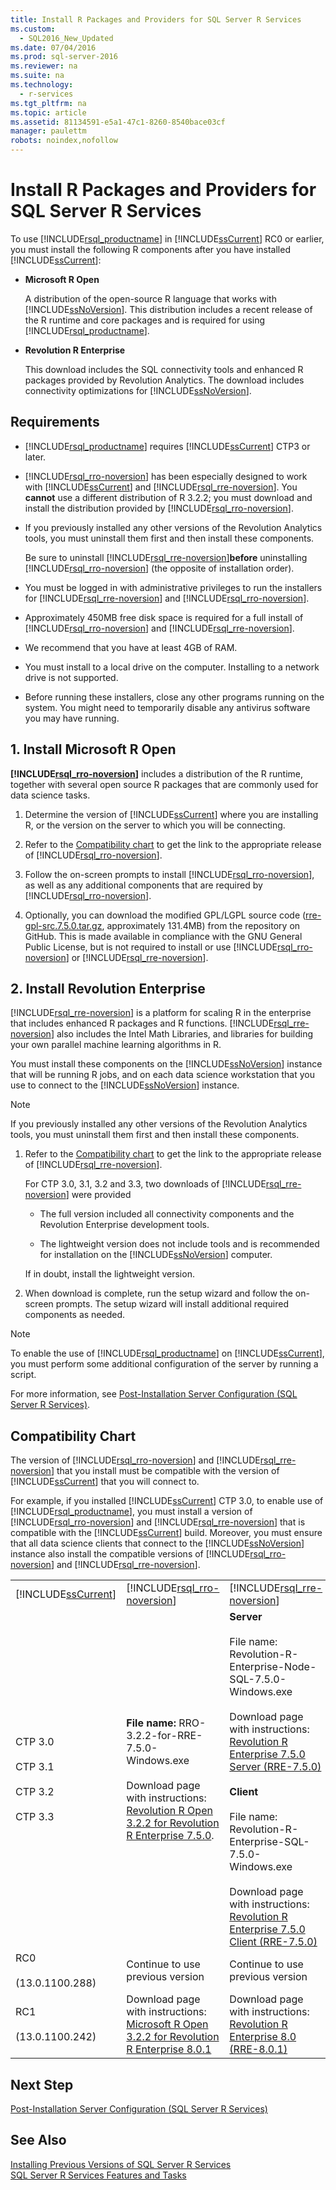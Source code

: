 ```yaml
---
title: Install R Packages and Providers for SQL Server R Services
ms.custom: 
  - SQL2016_New_Updated
ms.date: 07/04/2016
ms.prod: sql-server-2016
ms.reviewer: na
ms.suite: na
ms.technology: 
  - r-services
ms.tgt_pltfrm: na
ms.topic: article
ms.assetid: 81134591-e5a1-47c1-8260-8540bace03cf
manager: paulettm
robots: noindex,nofollow
---
```

# Install R Packages and Providers for SQL Server R Services
To use [!INCLUDE[rsql_productname](../../Topics/TopicNameContainA/includes/rsql_productname_md.md)] in [!INCLUDE[ssCurrent](../../Topics/TopicNameContainA/includes/ssCurrent_md.md)] RC0 or earlier, you must install the following R components after you have installed [!INCLUDE[ssCurrent](../../Topics/TopicNameContainA/includes/ssCurrent_md.md)]:  
  
-   **Microsoft R Open**  
  
     A distribution of the open-source R language that works with [!INCLUDE[ssNoVersion](../../Topics/TopicNameContainA/includes/ssNoVersion_md.md)]. This distribution includes a recent release of the R runtime and core packages and is required for using [!INCLUDE[rsql_productname](../../Topics/TopicNameContainA/includes/rsql_productname_md.md)].  
  
-   **Revolution R Enterprise**  
  
     This download includes the SQL connectivity tools and enhanced R packages provided by Revolution Analytics. The download includes connectivity optimizations for [!INCLUDE[ssNoVersion](../../Topics/TopicNameContainA/includes/ssNoVersion_md.md)].  
  
## Requirements  
  
-   [!INCLUDE[rsql_productname](../../Topics/TopicNameContainA/includes/rsql_productname_md.md)] requires [!INCLUDE[ssCurrent](../../Topics/TopicNameContainA/includes/ssCurrent_md.md)] CTP3 or later.  
  
-   [!INCLUDE[rsql_rro-noversion](../../Topics/TopicNameNotContainA/includes/rsql_rro-noversion_md.md)] has been especially designed to work with [!INCLUDE[ssCurrent](../../Topics/TopicNameContainA/includes/ssCurrent_md.md)] and [!INCLUDE[rsql_rre-noversion](../../Topics/TopicNameNotContainA/includes/rsql_rre-noversion_md.md)]. You **cannot** use a different distribution of R 3.2.2; you  must  download and install the distribution provided by [!INCLUDE[rsql_rro-noversion](../../Topics/TopicNameNotContainA/includes/rsql_rro-noversion_md.md)].  
  
-   If you previously installed any other versions of the Revolution Analytics tools, you must uninstall them first and then install these components.  
  
     Be sure to uninstall [!INCLUDE[rsql_rre-noversion](../../Topics/TopicNameNotContainA/includes/rsql_rre-noversion_md.md)]**before** uninstalling [!INCLUDE[rsql_rro-noversion](../../Topics/TopicNameNotContainA/includes/rsql_rro-noversion_md.md)] (the opposite of installation order).  
  
-   You must be logged in with administrative privileges to run the installers for [!INCLUDE[rsql_rre-noversion](../../Topics/TopicNameNotContainA/includes/rsql_rre-noversion_md.md)] and [!INCLUDE[rsql_rro-noversion](../../Topics/TopicNameNotContainA/includes/rsql_rro-noversion_md.md)].  
  
-   Approximately 450MB free disk space is required for a full install of [!INCLUDE[rsql_rro-noversion](../../Topics/TopicNameNotContainA/includes/rsql_rro-noversion_md.md)] and [!INCLUDE[rsql_rre-noversion](../../Topics/TopicNameNotContainA/includes/rsql_rre-noversion_md.md)].  
  
-   We recommend that you have at least 4GB of RAM.  
  
-   You must install to a local drive on the computer. Installing to a network drive is not supported.  
  
-   Before running these installers, close any other programs running on the system. You might need to temporarily disable any antivirus software you may have running.  
  
## 1. Install Microsoft R Open  
 **[!INCLUDE[rsql_rro-noversion](../../Topics/TopicNameNotContainA/includes/rsql_rro-noversion_md.md)]**  includes a distribution of the R runtime, together with several open source R packages that are commonly used for data science tasks.  
  
1.  Determine the version of [!INCLUDE[ssCurrent](../../Topics/TopicNameContainA/includes/ssCurrent_md.md)] where you are installing R, or the version on the server to which you will be connecting.  
  
2.  Refer to the [Compatibility chart](#bkmk_CompatibilityChart) to get the link to the appropriate release of [!INCLUDE[rsql_rro-noversion](../../Topics/TopicNameNotContainA/includes/rsql_rro-noversion_md.md)].  
  
3.  Follow the on-screen prompts to install [!INCLUDE[rsql_rro-noversion](../../Topics/TopicNameNotContainA/includes/rsql_rro-noversion_md.md)], as well as any additional components that are required by [!INCLUDE[rsql_rro-noversion](../../Topics/TopicNameNotContainA/includes/rsql_rro-noversion_md.md)].  
  
4.  Optionally, you can download the modified GPL/LGPL  source code ([rre-gpl-src.7.5.0.tar.gz](http://go.microsoft.com/fwlink/?LinkId=690702), approximately  131.4MB) from the repository on GitHub. This is made available in compliance with the GNU General Public License, but is not required to install or use [!INCLUDE[rsql_rro-noversion](../../Topics/TopicNameNotContainA/includes/rsql_rro-noversion_md.md)] or [!INCLUDE[rsql_rre-noversion](../../Topics/TopicNameNotContainA/includes/rsql_rre-noversion_md.md)].  
  
## 2. Install Revolution Enterprise  
 [!INCLUDE[rsql_rre-noversion](../../Topics/TopicNameNotContainA/includes/rsql_rre-noversion_md.md)] is a platform for scaling R in the enterprise that includes enhanced R packages and R functions. [!INCLUDE[rsql_rre-noversion](../../Topics/TopicNameNotContainA/includes/rsql_rre-noversion_md.md)] also includes the Intel Math Libraries, and  libraries for building your own parallel machine learning algorithms in R.  
  
 You must install these components on the [!INCLUDE[ssNoVersion](../../Topics/TopicNameContainA/includes/ssNoVersion_md.md)] instance that will be running R jobs, and on each data science workstation that you use to connect to the [!INCLUDE[ssNoVersion](../../Topics/TopicNameContainA/includes/ssNoVersion_md.md)] instance.  
  
> [!NOTE]  
>  If you previously installed any other versions of the Revolution Analytics tools, you must uninstall them first and then install these components.  
  
1.  Refer to the [Compatibility chart](#bkmk_CompatibilityChart) to get the link to the appropriate release of [!INCLUDE[rsql_rre-noversion](../../Topics/TopicNameNotContainA/includes/rsql_rre-noversion_md.md)].  
  
     For CTP 3.0, 3.1, 3.2 and 3.3, two downloads of [!INCLUDE[rsql_rre-noversion](../../Topics/TopicNameNotContainA/includes/rsql_rre-noversion_md.md)] were provided  
  
    -   The  full version included all connectivity components and the Revolution Enterprise development tools.  
  
    -   The lightweight version does not include tools and is recommended for installation on the [!INCLUDE[ssNoVersion](../../Topics/TopicNameContainA/includes/ssNoVersion_md.md)] computer.  
  
     If in doubt, install the lightweight version.  
  
2.  When download is complete, run the setup wizard and follow the on-screen prompts. The setup wizard will install additional required components as needed.  
  
> [!NOTE]  
>  To enable the use of [!INCLUDE[rsql_productname](../../Topics/TopicNameContainA/includes/rsql_productname_md.md)] on [!INCLUDE[ssCurrent](../../Topics/TopicNameContainA/includes/ssCurrent_md.md)], you must perform some additional configuration of the server by running a script.  
>   
>  For more information, see [Post-Installation Server Configuration (SQL Server R Services)](../../Topics/TopicNameNotContainA/Post-Installation-Server-Configuration--SQL-Server-R-Services-.md).  
  
##  <a name="bkmk_CompatibilityChart"></a> Compatibility Chart  
 The version of [!INCLUDE[rsql_rro-noversion](../../Topics/TopicNameNotContainA/includes/rsql_rro-noversion_md.md)] and [!INCLUDE[rsql_rre-noversion](../../Topics/TopicNameNotContainA/includes/rsql_rre-noversion_md.md)] that you install must be compatible with the version of [!INCLUDE[ssCurrent](../../Topics/TopicNameContainA/includes/ssCurrent_md.md)] that you will connect to.  
  
 For example, if you installed [!INCLUDE[ssCurrent](../../Topics/TopicNameContainA/includes/ssCurrent_md.md)] CTP 3.0, to enable use of [!INCLUDE[rsql_productname](../../Topics/TopicNameContainA/includes/rsql_productname_md.md)], you must install a version of [!INCLUDE[rsql_rro-noversion](../../Topics/TopicNameNotContainA/includes/rsql_rro-noversion_md.md)] and [!INCLUDE[rsql_rre-noversion](../../Topics/TopicNameNotContainA/includes/rsql_rre-noversion_md.md)] that is compatible with the [!INCLUDE[ssCurrent](../../Topics/TopicNameContainA/includes/ssCurrent_md.md)] build. Moreover, you must ensure that all data science clients that connect to the  [!INCLUDE[ssNoVersion](../../Topics/TopicNameContainA/includes/ssNoVersion_md.md)] instance also install  the compatible  versions of [!INCLUDE[rsql_rro-noversion](../../Topics/TopicNameNotContainA/includes/rsql_rro-noversion_md.md)] and [!INCLUDE[rsql_rre-noversion](../../Topics/TopicNameNotContainA/includes/rsql_rre-noversion_md.md)].  
  
||||  
|-|-|-|  
|[!INCLUDE[ssCurrent](../../Topics/TopicNameContainA/includes/ssCurrent_md.md)]|[!INCLUDE[rsql_rro-noversion](../../Topics/TopicNameNotContainA/includes/rsql_rro-noversion_md.md)]|[!INCLUDE[rsql_rre-noversion](../../Topics/TopicNameNotContainA/includes/rsql_rre-noversion_md.md)]|  
|CTP 3.0<br /><br /> CTP 3.1<br /><br /> CTP 3.2<br /><br /> CTP 3.3|**File name:** RRO-3.2.2-for-RRE-7.5.0-Windows.exe<br /><br /> Download page with instructions: [Revolution R Open 3.2.2 for Revolution R Enterprise 7.5.0](https://www.microsoft.com/download/details.aspx?id=49525).|**Server**<br /><br /> File name: Revolution-R-Enterprise-Node-SQL-7.5.0-Windows.exe<br /><br /> Download page with instructions: [Revolution R Enterprise 7.5.0 Server (RRE-7.5.0)](https://www.microsoft.com/download/details.aspx?id=49505)<br /><br /> **Client**<br /><br /> File name: Revolution-R-Enterprise-SQL-7.5.0-Windows.exe<br /><br /> Download page with instructions:  [Revolution R Enterprise 7.5.0 Client (RRE-7.5.0)](https://www.microsoft.com/download/details.aspx?id=50351)|  
|RC0<br /><br /> (13.0.1100.288)|Continue to use previous version|Continue to use previous version|  
|RC1<br /><br /> (13.0.1100.242)|Download page with instructions: [Microsoft R Open 3.2.2 for Revolution R Enterprise 8.0.1](http://go.microsoft.com/fwlink/?LinkID=723836&clcid=0x409)|Download page with instructions: [Revolution R Enterprise 8.0 (RRE-8.0.1)](http://go.microsoft.com/fwlink/?LinkID=724391&clcid=0x409)|  
  
## Next Step  
 [Post-Installation Server Configuration (SQL Server R Services)](../../Topics/TopicNameNotContainA/Post-Installation-Server-Configuration--SQL-Server-R-Services-.md)  
  
## See Also  
 [Installing Previous Versions of SQL Server R Services](../../Topics/TopicNameNotContainA/Installing-Previous-Versions-of-SQL-Server-R-Services.md)   
 [SQL Server R Services Features and Tasks](../../Topics/TopicNameNotContainA/SQL-Server-R-Services-Features-and-Tasks.md)
